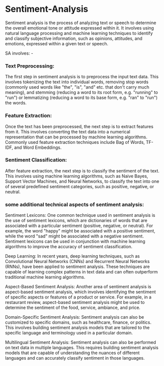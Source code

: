 # Sentiment-Analysis

Sentiment analysis is the process of analyzing text or speech to determine the overall emotional tone or attitude expressed within it. It involves using natural language processing and machine learning techniques to identify and classify subjective information, such as opinions, attitudes, and emotions, expressed within a given text or speech.

SA involves: -
### Text Preprocessing: 
The first step in sentiment analysis is to preprocess the input text data. This involves tokenizing the text into individual words, removing stop words (commonly used words like "the", "is", "and" etc. that don't carry much meaning), and stemming (reducing a word to its root form, e.g. "running" to "run") or lemmatizing (reducing a word to its base form, e.g. "ran" to "run") the words.

### Feature Extraction: 
Once the text has been preprocessed, the next step is to extract features from it. This involves converting the text data into a numerical representation that can be processed by machine learning algorithms. Commonly used feature extraction techniques include Bag of Words, TF-IDF, and Word Embeddings.

### Sentiment Classification: 
After feature extraction, the next step is to classify the sentiment of the text. This involves using machine learning algorithms, such as Naive Bayes, Support Vector Machines, and Neural Networks, to classify the text into one of several predefined sentiment categories, such as positive, negative, or neutral.

### some additional technical aspects of sentiment analysis:

Sentiment Lexicons: One common technique used in sentiment analysis is the use of sentiment lexicons, which are dictionaries of words that are associated with a particular sentiment (positive, negative, or neutral). For example, the word "happy" might be associated with a positive sentiment, while the word "sad" might be associated with a negative sentiment. Sentiment lexicons can be used in conjunction with machine learning algorithms to improve the accuracy of sentiment classification.

Deep Learning: In recent years, deep learning techniques, such as Convolutional Neural Networks (CNNs) and Recurrent Neural Networks (RNNs), have been applied to sentiment analysis. These techniques are capable of learning complex patterns in text data and can often outperform traditional machine learning algorithms.

Aspect-Based Sentiment Analysis: Another area of sentiment analysis is aspect-based sentiment analysis, which involves identifying the sentiment of specific aspects or features of a product or service. For example, in a restaurant review, aspect-based sentiment analysis might be used to determine the sentiment of the food, service, ambiance, and price.

Domain-Specific Sentiment Analysis: Sentiment analysis can also be customized to specific domains, such as healthcare, finance, or politics. This involves building sentiment analysis models that are tailored to the specific language and terminology used in a particular domain.

Multilingual Sentiment Analysis: Sentiment analysis can also be performed on text data in multiple languages. This requires building sentiment analysis models that are capable of understanding the nuances of different languages and can accurately classify sentiment in those languages.
